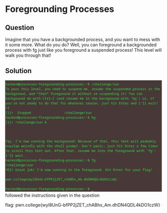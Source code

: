 # Foregrounding Processes
## Question
Imagine that you have a backgrounded process, and you want to mess with it some more. What do you do? Well, you can foreground a backgrounded process with fg just like you foreground a suspended process! This level will walk you through that!


## Solution
![](./images/7.jpg)
followed the instructions given in the question

flag: pwn.college{wyl8UnG-bfPP2jZET_chABhx_Am.dhDN4QDL4kDO1czW}
